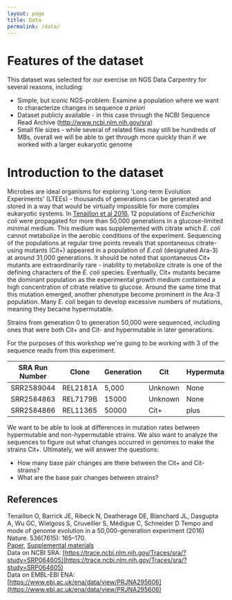 ```yaml
---
layout: page
title: Data
permalink: /data/
---
```


# Features of the dataset  

This dataset was selected for our exercise on NGS Data Carpentry for several reasons, including:

* Simple, but iconic NGS-problem: Examine a population where we want to characterize changes in sequence *a priori*   
* Dataset publicly available - in this case through the NCBI Sequence Read Archive (http://www.ncbi.nlm.nih.gov/sra)  
* Small file sizes - while several of related files may still be hundreds of MBs, overall we will be able to get through more quickly than if we worked with a larger eukaryotic genome  

# Introduction to the dataset  

Microbes are ideal organisms for exploring 'Long-term Evolution Experiments' (LTEEs) - thousands of generations can be generated and stored in a way that would be virtually impossible for more complex eukaryotic systems. In [Tenaillon et al 2016](https://www.ncbi.nlm.nih.gov/pmc/articles/PMC4988878/), 12 populations of *Escherichia coli* were propagated for more than 50,000 generations in a glucose-limited minimal medium. This medium was supplemented with citrate which *E. coli* cannot metabolize in the aerobic conditions of the experiment. Sequencing of the populations at regular time points reveals that spontaneous citrate-using mutants (Cit+) appeared in a population of *E.coli* (designated Ara-3) at around 31,000 generations. It should be noted that spontaneous Cit+ mutants are extraordinarily rare - inability to metabolize citrate is one of the defining characters of the *E. coli* species. Eventually, Cit+ mutants became the dominant population as the experimental growth medium contained a high concentration of citrate relative to glucose. Around the same time that this mutation emerged, another phenotype become prominent in the Ara-3 population. Many *E. coli* began to develop excessive numbers of mutations, meaning they became hypermutable. 

Strains from generation 0 to generation 50,000 were sequenced, including ones that were both Cit+ and Cit- and hypermutable in later generations.  

For the purposes of this workshop we're going to be working with 3 of the sequence reads from this experiment. 

| SRA Run Number | Clone | Generation | Cit  | Hypermutable | Read Length | Sequencing Depth |
| -------------- | ----- | ---------- | ---- | ----- |-------|--------| 
| SRR2589044 | REL2181A | 5,000 | Unknown | None |  150 | 60.2 |
| SRR2584863 | REL7179B | 15000 | Unknown | None |  150 | 88 |
| SRR2584866 | REL11365 | 50000 | Cit+ | plus |  150 | 138.3 |

We want to be able to look at differences in mutation rates between hypermutable and non-hypermutable strains. We also want to analyze the sequences to figure out what changes occurred in genomes to make the strains Cit+. Ultimately, we will answer the questions:  

- How many base pair changes are there between the Cit+ and Cit- strains?  
- What are the base pair changes between strains?  

## References  

Tenaillon O, Barrick JE, Ribeck N, Deatherage DE, Blanchard JL, Dasgupta A, Wu GC, Wielgoss S, Cruveiller S, Médigue C, Schneider D
Tempo and mode of genome evolution in a 50,000-generation experiment (2016) Nature. 536(7615): 165–170.  
[Paper](https://www.ncbi.nlm.nih.gov/pmc/articles/PMC4988878/), [Supplemental materials](https://www.ncbi.nlm.nih.gov/pmc/articles/PMC4988878/#)  
Data on NCBI SRA: [https://trace.ncbi.nlm.nih.gov/Traces/sra/?study=SRP064605](https://trace.ncbi.nlm.nih.gov/Traces/sra/?study=SRP064605)  
Data on EMBL-EBI ENA: [https://www.ebi.ac.uk/ena/data/view/PRJNA295606](https://www.ebi.ac.uk/ena/data/view/PRJNA295606)
